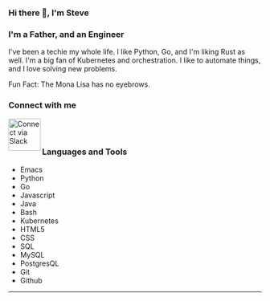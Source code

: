### Hi there 👋, I'm Steve 

### I'm a Father, and an Engineer

I've been a techie my whole life.  I like Python, Go, and I'm liking Rust as well.  I'm a big fan of Kubernetes and orchestration.  I like to automate things, and I love solving new problems.

Fun Fact: The Mona Lisa has no eyebrows.

### Connect with me

[<img align="left" alt="Connect via Slack" src="https://assets.brandfolder.com/pl546j-7le8zk-afym5u/v/3033396/original/Slack_Mark_Web.png" width="64px" />][slack]

<br />
<br />

### Languages and Tools

* Emacs
* Python
* Go
* Javascript
* Java
* Bash
* Kubernetes
* HTML5
* CSS
* SQL
* MySQL
* PostgresQL
* Git
* Github

---


[slack]: https://larktech.slack.com/archives/D046RHGADTP
